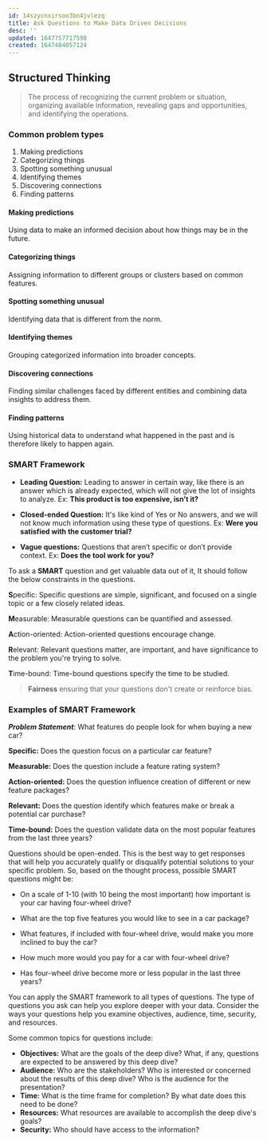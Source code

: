 ```yaml
---
id: 14szycnxirsoo3bn4jvlezq
title: Ask Questions to Make Data Driven Decisions
desc: ''
updated: 1647757717598
created: 1647484057124
---
```

## Structured Thinking

> The process of recognizing the current problem or situation, organizing available information, revealing gaps and opportunities, and identifying the operations.

### Common problem types

1. Making predictions
2. Categorizing things
3. Spotting something unusual
4. Identifying themes
5. Discovering connections
6. Finding patterns

#### Making predictions

Using data to make an informed decision about how things may be in the future.

#### Categorizing things

Assigning information to different groups or clusters based on common features.

#### Spotting something unusual

Identifying data that is different from the norm.

#### Identifying themes

Grouping categorized information into broader concepts.

#### Discovering connections

Finding similar challenges faced by different entities and combining data insights to address them.

#### Finding patterns

Using historical data to understand what happened in the past and is therefore likely to happen again.

### SMART Framework

- **Leading Question:** Leading to answer in certain way, like there is an answer which is already expected, which will not give the lot of insights to analyze.
Ex: **This product is too expensive, isn’t it?**

- **Closed-ended Question:** It's like kind of Yes or No answers, and we will not know much information using these type of questions. Ex: **Were you satisfied with the customer trial?**

- **Vague questions:** Questions that aren’t specific or don’t provide context. Ex: **Does the tool work for you?**

To ask a **SMART** question and get valuable data out of it, It should follow the below constraints in the questions.

**S**pecific: Specific questions are simple, significant, and focused on a single topic or a few closely related ideas.

**M**easurable: Measurable questions can be quantified and assessed.

**A**ction-oriented: Action-oriented questions encourage change.

**R**elevant: Relevant questions matter, are important, and have significance to the problem you're trying to solve.

**T**ime-bound: Time-bound questions specify the time to be studied.

> **Fairness** ensuring that your questions don't create or reinforce bias.

### Examples of SMART Framework

**_Problem Statement_**: What features do people look for when buying a new car?

**Specific:** Does the question focus on a particular car feature?

**Measurable:** Does the question include a feature rating system?

**Action-oriented:** Does the question influence creation of different or new feature packages?

**Relevant:** Does the question identify which features make or break a potential car purchase?

**Time-bound:** Does the question validate data on the most popular features from the last three years?

Questions should be open-ended. This is the best way to get responses that will help you accurately qualify or disqualify potential solutions to your specific problem. So, based on the thought process, possible SMART questions might be:

- On a scale of 1-10 (with 10 being the most important) how important is your car having four-wheel drive?

- What are the top five features you would like to see in a car package?

- What features, if included with four-wheel drive, would make you more inclined to buy the car?

- How much more would you pay for a car with four-wheel drive?

- Has four-wheel drive become more or less popular in the last three years?

You can apply the SMART framework to all types of questions. The type of questions you ask can help you explore deeper with your data. Consider the ways your questions help you examine objectives, audience, time, security, and resources.

Some common topics for questions include:

- **Objectives:** What are the goals of the deep dive? What, if any, questions are expected to be answered by this deep dive?
- **Audience:** Who are the stakeholders? Who is interested or concerned about the results of this deep dive? Who is the audience for the presentation?
- **Time:** What is the time frame for completion? By what date does this need to be done?
- **Resources:** What resources are available to accomplish the deep dive's goals?
- **Security:** Who should have access to the information?

